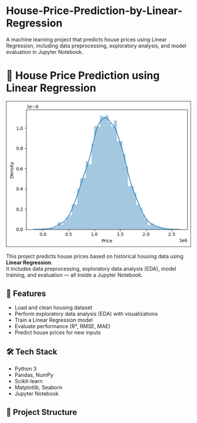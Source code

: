# House-Price-Prediction-by-Linear-Regression
A machine learning project that predicts house prices using Linear Regression, including data preprocessing, exploratory analysis, and model evaluation in Jupyter Notebook.
# 🏡 House Price Prediction using Linear Regression

![House Price Distribution](Images/Distplot.png)


This project predicts house prices based on historical housing data using **Linear Regression**.  
It includes data preprocessing, exploratory data analysis (EDA), model training, and evaluation — all inside a Jupyter Notebook.

## 📌 Features
- Load and clean housing dataset
- Perform exploratory data analysis (EDA) with visualizations
- Train a Linear Regression model
- Evaluate performance (R², RMSE, MAE)
- Predict house prices for new inputs

## 🛠️ Tech Stack
- Python 3
- Pandas, NumPy
- Scikit-learn
- Matplotlib, Seaborn
- Jupyter Notebook

## 📂 Project Structure

